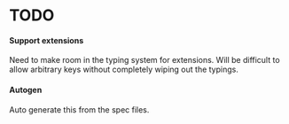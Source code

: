 # TODO

#### Support extensions

Need to make room in the typing system for extensions. Will be difficult
to allow arbitrary keys without completely wiping out the typings.

#### Autogen

Auto generate this from the spec files.
